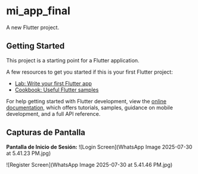# mi_app_final

A new Flutter project.

## Getting Started

This project is a starting point for a Flutter application.

A few resources to get you started if this is your first Flutter project:

- [Lab: Write your first Flutter app](https://docs.flutter.dev/get-started/codelab)
- [Cookbook: Useful Flutter samples](https://docs.flutter.dev/cookbook)

For help getting started with Flutter development, view the
[online documentation](https://docs.flutter.dev/), which offers tutorials,
samples, guidance on mobile development, and a full API reference.
## Capturas de Pantalla

**Pantalla de Inicio de Sesión:**
![Login Screen](WhatsApp Image 2025-07-30 at 5.41.23 PM.jpg)


![Register Screen](WhatsApp Image 2025-07-30 at 5.41.46 PM.jpg)

